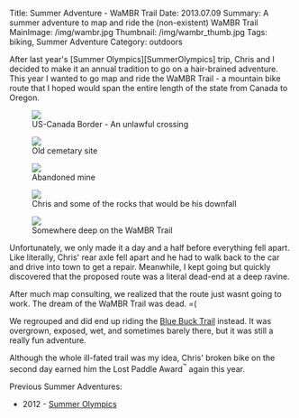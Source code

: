 Title: Summer Adventure - WaMBR Trail
Date: 2013.07.09
Summary: A summer adventure to map and ride the (non-existent) WaMBR Trail
MainImage: /img/wambr.jpg
Thumbnail: /img/wambr_thumb.jpg
Tags: biking, Summer Adventure
Category: outdoors

After last year's [Summer Olympics][SummerOlympics] trip, Chris and I decided to make it an annual tradition to go on a hair-brained adventure. This year I wanted to go map and ride the WaMBR Trail - a mountain bike route that I hoped would span the entire length of the state from Canada to Oregon.

<p>
<figure><img src="/img/outdoors/wambr/boundary.jpg" class="largeimg" />
<figcaption>US-Canada Border - An unlawful crossing<figcaption>
</figure>
</p>

<p>
<figure><img src="/img/outdoors/wambr/cemetary.jpg" class="largeimg" />
<figcaption>Old cemetary site<figcaption>
</figure>
</p>

<p>
<figure><img src="/img/outdoors/wambr/mine.jpg" class="largeimg" />
<figcaption>Abandoned mine<figcaption>
</figure>
</p>

<p>
<figure><img src="/img/outdoors/wambr/chris.jpg" class="largeimg" />
<figcaption>Chris and some of the rocks that would be his downfall<figcaption>
</figure>
</p>

<p>
<figure><img src="/img/outdoors/wambr/wambr.jpg" class="largeimg" />
<figcaption>Somewhere deep on the WaMBR Trail<figcaption>
</figure>
</p>

Unfortunately, we only made it a day and a half before everything fell apart. Like literally, Chris' rear axle fell apart and he had to walk back to the car and drive into town to get a repair. Meanwhile, I kept going but quickly discovered that the proposed route was a literal dead-end at a deep ravine.

After much map consulting, we realized that the route just wasnt going to work. The dream of the WaMBR Trail was dead. =(

We regrouped and did end up riding the [Blue Buck Trail][BlueBuck] instead. It was overgrown, exposed, wet, and sometimes barely there, but it was still a really fun adventure.

Although the whole ill-fated trail was my idea, Chris' broken bike on the second day earned him the Lost Paddle Award<sup>™</sup> again this year.

Previous Summer Adventures:

* 2012 - [Summer Olympics][2012]

[2012]: /summer_olympics

[BlueBuck]: https://www.mtbproject.com/trail/7014007/blue-buck-trail-421
